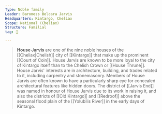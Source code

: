 ```yaml
---
Type: Noble family
Leader: Baroness Belcara Jarvis
Headquarters: Kintargo, Cheliax
Scope: National (Cheliax)
Structure: Familial
tag: 👥

---
```


> **House Jarvis** are one of the nine noble houses of the [[Cheliax|Chelish]] city of [[Kintargo]] that make up the prominent [[Court of Coin]]. House Jarvis are known to be more loyal to the city of Kintargo itself than to the Chelish Crown or [[House Thrune]]. House Jarvis' interests are in architecture, building, and trades related to it, including carpentry and stonemasonry. Members of House Jarvis are often known to have a particularly sharp eye for concealed architectural features like hidden doors. The district of [[Jarvis End]] was named in honour of House Jarvis due to its work in raising it, and also the districts of [[Old Kintargo]] and [[Redroof]] above the seasonal flood plain of the [[Yolubilis River]] in the early days of Kintargo.










